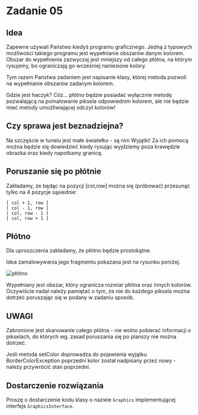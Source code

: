 # Zadanie 05

## Idea

Zapewne używali Państwo kiedyś programu graficznego. Jedną z typowych możliwości takiego programu jest wypełnianie obszarów danym kolorem. Obszar do wypełnienia zazwyczaj jest mniejszy od całego płótna, na którym rysujemy, bo ograniczają go wcześniej naniesione kolory.

Tym razem Państwa zadaniem jest napisanie klasy, której metoda pozwoli na wypełnianie obszarów zadanym kolorem.

Gdzie jest haczyk? Cóż... płótno będzie posiadać wyłącznie metodę pozwalającą na pomalowanie piksela odpowiednim kolorem, ale nie będzie mieć metody umożliwiającej odczyt kolorów!

## Czy sprawa jest beznadziejna?

Na szczęście w tunelu jest małe światełko - są nim Wyjątki! Za ich pomocą można będzie się dowiedzieć kiedy rysując wyjdziemy poza krawędzie obrazka oraz kiedy napotkamy granicę.

## Poruszanie się po płótnie

Zakładamy, że będąc na pozycji \[col,row\] można się (próbować) przesunąć tylko na 4 pozycje sąsiednie:

```text
[ col + 1, row ]
[ col - 1, row ]
[ col, row - 1 ]
[ col, row + 1 ]
```

## Płótno

Dla uproszczenia zakładamy, że płótno będzie prostokątne.

Idea zamalowywania jego fragmentu pokazana jest na rysunku poniżej.

![płótno](płótno.png "Płótno")

Wypełniany jest obszar, który ogranicza rozmiar płótna oraz innych kolorów. Oczywiście nadal należy pamiętać o tym, że nie do każdego piksela można dotrzeć poruszając się w podany w zadaniu sposób.

## UWAGI

Zabronione jest skanowanie całego płótna - nie wolno pobierać informacji o pikselach, do których wg. zasad poruszania się po planszy nie można dotrzeć.

Jeśli metoda setColor doprowadza do pojawienia wyjątku BorderColorException poprzedni kolor został nadpisany przez nowy - należy przywrócić stan poprzedni.

## Dostarczenie rozwiązania

Proszę o dostarczenie kodu klasy o nazwie `Graphics` implementującej interfejs `GraphicsInterface`.